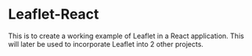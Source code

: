 # Leaflet-React
This is to create a working example of Leaflet in a React application. This will later be used to incorporate Leaflet into 2 other projects.
